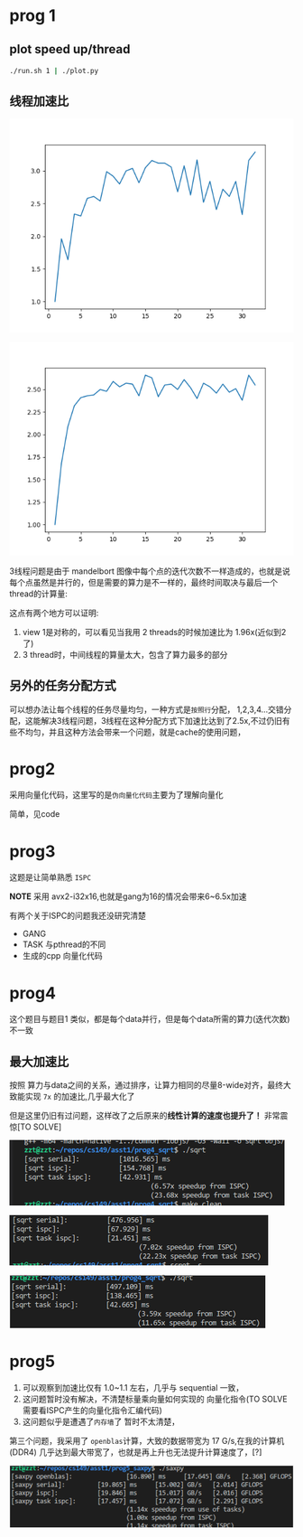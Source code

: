 # prog 1

## plot speed up/thread

```sh
./run.sh 1 | ./plot.py
```

## 线程加速比

![v1](prog1_mandelbrot_threads/figs/View-1-speedup.png)

![v2](prog1_mandelbrot_threads/figs/View-2-speedup.png)

3线程问题是由于 mandelbort 图像中每个点的迭代次数不一样造成的，也就是说每个点虽然是并行的，但是需要的算力是不一样的，最终时间取决与最后一个thread的计算量:

这点有两个地方可以证明:

1. view 1是对称的，可以看见当我用 2 threads的时候加速比为 1.96x(近似到2了)
2. 3 thread时，中间线程的算量太大，包含了算力最多的部分

## 另外的任务分配方式

可以想办法让每个线程的任务尽量均匀，一种方式是`按照行`分配， 1,2,3,4...交错分配，这能解决3线程问题，3线程在这种分配方式下加速比达到了2.5x,不过仍旧有些不均匀，并且这种方法会带来一个问题，就是cache的使用问题，

# prog2 

采用向量化代码，这里写的是`伪向量化代码`主要为了理解向量化

简单，见code

# prog3

这题是让简单熟悉 `ISPC`

**NOTE** 采用 avx2-i32x16,也就是gang为16的情况会带来6~6.5x加速

有两个关于ISPC的问题我还没研究清楚

- GANG
- TASK 与pthread的不同
- 生成的cpp 向量化代码

# prog4

这个题目与题目1 类似，都是每个data并行，但是每个data所需的算力(迭代次数)不一致

## 最大加速比

按照 算力与data之间的关系，通过排序，让算力相同的尽量8-wide对齐，最终大致能实现 `7x` 的加速比,几乎最大化了

但是这里仍旧有过问题，这样改了之后原来的**线性计算的速度也提升了！** 非常震惊[TO SOLVE]

![random](prog4_sqrt/figs/random.png)

![max](prog4_sqrt/figs/sort.png)

![min](prog4_sqrt/figs/worst.png)

# prog5

1. 可以观察到加速比仅有 1.0~1.1 左右，几乎与 sequential 一致，
2. 这问题暂时没有解决，不清楚标量乘向量如何实现的 向量化指令(TO SOLVE 需要看ISPC产生的向量化指令汇编代码)
3. 这问题似乎是遭遇了`内存墙`了 暂时不太清楚，

第三个问题，我采用了 `openblas`计算，大致的数据带宽为 17 G/s,在我的计算机(DDR4) 几乎达到最大带宽了，也就是再上升也无法提升计算速度了，[?]

![openblas](prog5_saxpy/figs/blas.png)
